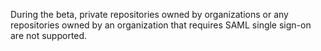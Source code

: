 During the beta, private repositories owned by organizations or any repositories owned by an organization that requires SAML single sign-on are not supported.